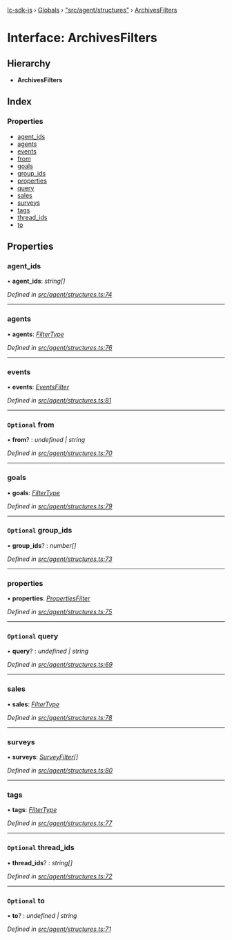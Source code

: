 [lc-sdk-js](../README.md) › [Globals](../globals.md) › ["src/agent/structures"](../modules/_src_agent_structures_.md) › [ArchivesFilters](_src_agent_structures_.archivesfilters.md)

# Interface: ArchivesFilters

## Hierarchy

* **ArchivesFilters**

## Index

### Properties

* [agent_ids](_src_agent_structures_.archivesfilters.md#agent_ids)
* [agents](_src_agent_structures_.archivesfilters.md#agents)
* [events](_src_agent_structures_.archivesfilters.md#events)
* [from](_src_agent_structures_.archivesfilters.md#optional-from)
* [goals](_src_agent_structures_.archivesfilters.md#goals)
* [group_ids](_src_agent_structures_.archivesfilters.md#optional-group_ids)
* [properties](_src_agent_structures_.archivesfilters.md#properties)
* [query](_src_agent_structures_.archivesfilters.md#optional-query)
* [sales](_src_agent_structures_.archivesfilters.md#sales)
* [surveys](_src_agent_structures_.archivesfilters.md#surveys)
* [tags](_src_agent_structures_.archivesfilters.md#tags)
* [thread_ids](_src_agent_structures_.archivesfilters.md#optional-thread_ids)
* [to](_src_agent_structures_.archivesfilters.md#optional-to)

## Properties

###  agent_ids

• **agent_ids**: *string[]*

*Defined in [src/agent/structures.ts:74](https://github.com/livechat/lc-sdk-js/blob/5281c0a/src/agent/structures.ts#L74)*

___

###  agents

• **agents**: *[FilterType](_src_agent_structures_.filtertype.md)*

*Defined in [src/agent/structures.ts:76](https://github.com/livechat/lc-sdk-js/blob/5281c0a/src/agent/structures.ts#L76)*

___

###  events

• **events**: *[EventsFilter](_src_agent_structures_.eventsfilter.md)*

*Defined in [src/agent/structures.ts:81](https://github.com/livechat/lc-sdk-js/blob/5281c0a/src/agent/structures.ts#L81)*

___

### `Optional` from

• **from**? : *undefined | string*

*Defined in [src/agent/structures.ts:70](https://github.com/livechat/lc-sdk-js/blob/5281c0a/src/agent/structures.ts#L70)*

___

###  goals

• **goals**: *[FilterType](_src_agent_structures_.filtertype.md)*

*Defined in [src/agent/structures.ts:79](https://github.com/livechat/lc-sdk-js/blob/5281c0a/src/agent/structures.ts#L79)*

___

### `Optional` group_ids

• **group_ids**? : *number[]*

*Defined in [src/agent/structures.ts:73](https://github.com/livechat/lc-sdk-js/blob/5281c0a/src/agent/structures.ts#L73)*

___

###  properties

• **properties**: *[PropertiesFilter](_src_agent_structures_.propertiesfilter.md)*

*Defined in [src/agent/structures.ts:75](https://github.com/livechat/lc-sdk-js/blob/5281c0a/src/agent/structures.ts#L75)*

___

### `Optional` query

• **query**? : *undefined | string*

*Defined in [src/agent/structures.ts:69](https://github.com/livechat/lc-sdk-js/blob/5281c0a/src/agent/structures.ts#L69)*

___

###  sales

• **sales**: *[FilterType](_src_agent_structures_.filtertype.md)*

*Defined in [src/agent/structures.ts:78](https://github.com/livechat/lc-sdk-js/blob/5281c0a/src/agent/structures.ts#L78)*

___

###  surveys

• **surveys**: *[SurveyFilter](_src_agent_structures_.surveyfilter.md)[]*

*Defined in [src/agent/structures.ts:80](https://github.com/livechat/lc-sdk-js/blob/5281c0a/src/agent/structures.ts#L80)*

___

###  tags

• **tags**: *[FilterType](_src_agent_structures_.filtertype.md)*

*Defined in [src/agent/structures.ts:77](https://github.com/livechat/lc-sdk-js/blob/5281c0a/src/agent/structures.ts#L77)*

___

### `Optional` thread_ids

• **thread_ids**? : *string[]*

*Defined in [src/agent/structures.ts:72](https://github.com/livechat/lc-sdk-js/blob/5281c0a/src/agent/structures.ts#L72)*

___

### `Optional` to

• **to**? : *undefined | string*

*Defined in [src/agent/structures.ts:71](https://github.com/livechat/lc-sdk-js/blob/5281c0a/src/agent/structures.ts#L71)*

